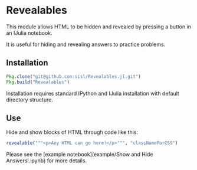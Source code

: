 # Revealables

This module allows HTML to be hidden and revealed by pressing a button in an IJulia notebook.

It is useful for hiding and revealing answers to practice problems.


## Installation
```julia
Pkg.clone("git@github.com:sisl/Revealables.jl.git")
Pkg.build("Revealables")
```

Installation requires standard IPython and IJulia installation with default directory structure.

## Use
Hide and show blocks of HTML through code like this:

```julia
revealable("""<p>Any HTML can go here!</p>""", "classNameForCSS")
```

Please see the [example notebook](example/Show and Hide Answers!.ipynb) for more details.
